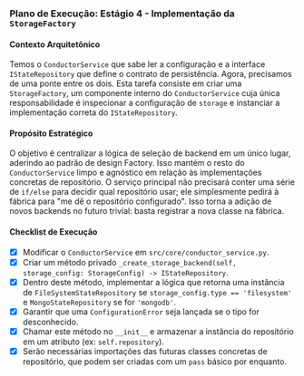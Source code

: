 ### Plano de Execução: Estágio 4 - Implementação da `StorageFactory`

#### Contexto Arquitetônico

Temos o `ConductorService` que sabe ler a configuração e a interface `IStateRepository` que define o contrato de persistência. Agora, precisamos de uma ponte entre os dois. Esta tarefa consiste em criar uma `StorageFactory`, um componente interno do `ConductorService` cuja única responsabilidade é inspecionar a configuração de `storage` e instanciar a implementação correta do `IStateRepository`.

#### Propósito Estratégico

O objetivo é centralizar a lógica de seleção de backend em um único lugar, aderindo ao padrão de design Factory. Isso mantém o resto do `ConductorService` limpo e agnóstico em relação às implementações concretas de repositório. O serviço principal não precisará conter uma série de `if/else` para decidir qual repositório usar; ele simplesmente pedirá à fábrica para "me dê o repositório configurado". Isso torna a adição de novos backends no futuro trivial: basta registrar a nova classe na fábrica.

#### Checklist de Execução

- [x] Modificar o `ConductorService` em `src/core/conductor_service.py`.
- [x] Criar um método privado `_create_storage_backend(self, storage_config: StorageConfig) -> IStateRepository`.
- [x] Dentro deste método, implementar a lógica que retorna uma instância de `FileSystemStateRepository` se `storage_config.type == 'filesystem'` e `MongoStateRepository` se for `'mongodb'`.
- [x] Garantir que uma `ConfigurationError` seja lançada se o tipo for desconhecido.
- [x] Chamar este método no `__init__` e armazenar a instância do repositório em um atributo (ex: `self.repository`).
- [x] Serão necessárias importações das futuras classes concretas de repositório, que podem ser criadas com um `pass` básico por enquanto.

